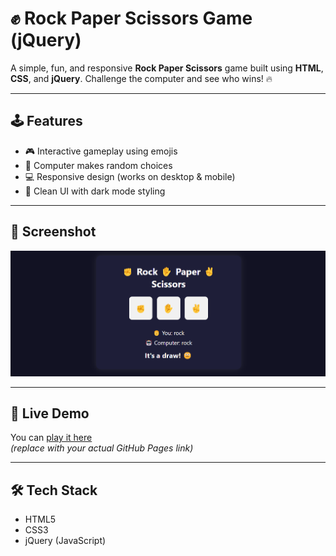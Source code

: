 # ✊ Rock Paper Scissors Game (jQuery)

A simple, fun, and responsive **Rock Paper Scissors** game built using **HTML**, **CSS**, and **jQuery**. Challenge the computer and see who wins! 🔥

---

## 🕹️ Features

- 🎮 Interactive gameplay using emojis
- 🤖 Computer makes random choices
- 💻 Responsive design (works on desktop & mobile)
- 🎨 Clean UI with dark mode styling

---

## 📸 Screenshot

![Game Screenshot](shot.png)

---

## 🚀 Live Demo

You can [play it here](https://your-github-username.github.io/rock-paper-scissors-jquery/)  
*(replace with your actual GitHub Pages link)*

---

## 🛠️ Tech Stack

- HTML5
- CSS3
- jQuery (JavaScript)

